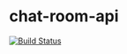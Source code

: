 # chat-room-api
[![Build Status](https://travis-ci.com/Some-cool-dude/chat-room-api.svg?branch=main)](https://travis-ci.com/Some-cool-dude/chat-room-api)